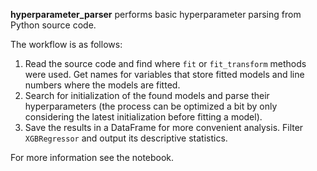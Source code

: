 **hyperparameter_parser** performs basic hyperparameter parsing from Python source code.

The workflow is as follows:
1. Read the source code and find where `fit` or `fit_transform` methods were used. Get names for variables that store fitted models and line numbers where the models are fitted.
2. Search for initialization of the found models and parse their hyperparameters (the process can be optimized a bit by only considering the latest initialization before fitting a model).
3. Save the results in a DataFrame for more convenient analysis. Filter `XGBRegressor` and output its descriptive statistics.

For more information see the notebook.
